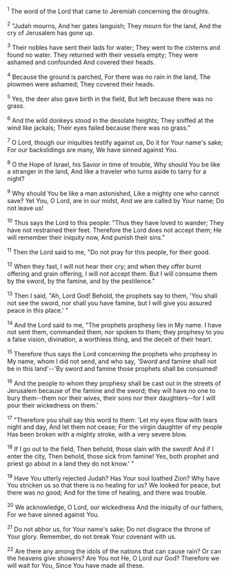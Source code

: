 <sup>1</sup> 
The word of the Lord that came to Jeremiah concerning the droughts. 

<sup>2</sup> 
"Judah mourns, And her gates languish; They mourn for the land, And the cry of Jerusalem has gone up. 

<sup>3</sup> 
Their nobles have sent their lads for water; They went to the cisterns and found no water. They returned with their vessels empty; They were ashamed and confounded And covered their heads. 

<sup>4</sup> 
Because the ground is parched, For there was no rain in the land, The plowmen were ashamed; They covered their heads. 

<sup>5</sup> 
Yes, the deer also gave birth in the field, But left because there was no grass. 

<sup>6</sup> 
And the wild donkeys stood in the desolate heights; They sniffed at the wind like jackals; Their eyes failed because there was no grass." 

<sup>7</sup> 
O Lord, though our iniquities testify against us, Do it for Your name's sake; For our backslidings are many, We have sinned against You. 

<sup>8</sup> 
O the Hope of Israel, his Savior in time of trouble, Why should You be like a stranger in the land, And like a traveler who turns aside to tarry for a night? 

<sup>9</sup> 
Why should You be like a man astonished, Like a mighty one who cannot save? Yet You, O Lord, are in our midst, And we are called by Your name; Do not leave us! 

<sup>10</sup> 
Thus says the Lord to this people: "Thus they have loved to wander; They have not restrained their feet. Therefore the Lord does not accept them; He will remember their iniquity now, And punish their sins." 

<sup>11</sup> 
Then the Lord said to me, "Do not pray for this people, for their good. 

<sup>12</sup> 
When they fast, I will not hear their cry; and when they offer burnt offering and grain offering, I will not accept them. But I will consume them by the sword, by the famine, and by the pestilence." 

<sup>13</sup> 
Then I said, "Ah, Lord God! Behold, the prophets say to them, 'You shall not see the sword, nor shall you have famine, but I will give you assured peace in this place.' " 

<sup>14</sup> 
And the Lord said to me, "The prophets prophesy lies in My name. I have not sent them, commanded them, nor spoken to them; they prophesy to you a false vision, divination, a worthless thing, and the deceit of their heart. 

<sup>15</sup> 
Therefore thus says the Lord concerning the prophets who prophesy in My name, whom I did not send, and who say, 'Sword and famine shall not be in this land'--'By sword and famine those prophets shall be consumed! 

<sup>16</sup> 
And the people to whom they prophesy shall be cast out in the streets of Jerusalem because of the famine and the sword; they will have no one to bury them--them nor their wives, their sons nor their daughters--for I will pour their wickedness on them.' 

<sup>17</sup> 
"Therefore you shall say this word to them: 'Let my eyes flow with tears night and day, And let them not cease; For the virgin daughter of my people Has been broken with a mighty stroke, with a very severe blow. 

<sup>18</sup> 
If I go out to the field, Then behold, those slain with the sword! And if I enter the city, Then behold, those sick from famine! Yes, both prophet and priest go about in a land they do not know.' " 

<sup>19</sup> 
Have You utterly rejected Judah? Has Your soul loathed Zion? Why have You stricken us so that there is no healing for us? We looked for peace, but there was no good; And for the time of healing, and there was trouble. 

<sup>20</sup> 
We acknowledge, O Lord, our wickedness And the iniquity of our fathers, For we have sinned against You. 

<sup>21</sup> 
Do not abhor us, for Your name's sake; Do not disgrace the throne of Your glory. Remember, do not break Your covenant with us. 

<sup>22</sup> 
Are there any among the idols of the nations that can cause rain? Or can the heavens give showers? Are You not He, O Lord our God? Therefore we will wait for You, Since You have made all these.